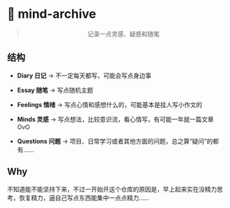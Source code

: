 # 📕 mind-archive
> <div style="text-align: center;">记录一点灵感、疑惑和随笔</div>

## 结构
* **Diary 日记** → 不一定每天都写，可能会写点身边事

* **Essay 随笔** → 写点随机主题

* **Feelings 情绪** → 写点心情和感想什么的，可能基本是挂人写小作文的

* **Minds 灵感** → 写点想法，比较意识流，看心情写，有可能一年就一篇文章 OvO

* **Questions 问题** → 项目、日常学习或者其他方面的问题，总之算“疑问”的都有……

## Why
不知道能不能坚持下来，不过一开始开这个仓库的原因是，早上起来实在没精力思考，恢复精力，逼自己写点东西能集中一点点精力……